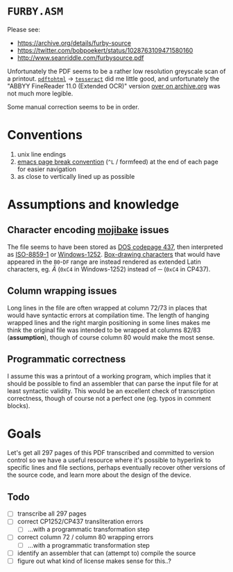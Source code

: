[//]: # ( -*- mode: markdown; fill-column: 72; -*- )

# `FURBY.ASM`

Please see:
- https://archive.org/details/furby-source
- https://twitter.com/bobpoekert/status/1028763109471580160
- http://www.seanriddle.com/furbysource.pdf

Unfortunately the PDF seems to be a rather low resolution greyscale scan
of a printout.  [`pdftohtml`][pdftohtml] → [`tesseract`][tesseract] did
me little good, and unfortunately the "ABBYY FineReader 11.0 (Extended
OCR)" version [over on archive.org][furby-archive-org] was not much more
legible.

Some manual correction seems to be in order.

[pdftohtml]:
  https://poppler.freedesktop.org

[tesseract]:
  https://github.com/tesseract-ocr/tesseract

[furby-archive-org]:
  https://archive.org/details/furby-source


# Conventions

1. unix line endings
2. [emacs page break convention][emacs-pagebreaks] (`^L` / formfeed) at
   the end of each page for easier navigation
3. as close to vertically lined up as possible

[emacs-pagebreaks]:
  https://www.gnu.org/software/emacs/manual/html_node/emacs/Pages.html


# Assumptions and knowledge


## Character encoding [mojibake][mojibake] issues

The file seems to have been stored as [DOS codepage 437][CP437], then
interpreted as [ISO-8859-1][ISO-8859-1] or [Windows-1252][Windows-1252].
[Box-drawing characters][box-chars] that would have appeared in the
`B0`-`DF` range are instead rendered as extended Latin characters,
eg. *Ä* (`0xC4` in Windows-1252) instead of *─* (`0xC4` in CP437).

[mojibake]:
  https://en.wikipedia.org/wiki/Mojibake

[CP437]:
  https://en.wikipedia.org/wiki/Code_page_437

[ISO-8859-1]:
  https://en.wikipedia.org/wiki/ISO/IEC_8859-1

[Windows-1252]:
  https://en.wikipedia.org/wiki/Windows-1252

[box-chars]:
  https://en.wikipedia.org/wiki/Box-drawing_character#DOS


## Column wrapping issues

Long lines in the file are often wrapped at column 72/73 in places that
would have syntactic errors at compilation time.  The length of hanging
wrapped lines and the right margin positioning in some lines makes me
think the original file was intended to be wrapped at columns 82/83
(**assumption**), though of course column 80 would make the most sense.


## Programmatic correctness

I assume this was a printout of a working program, which implies that it
should be possible to find an assembler that can parse the input file
for at least syntactic validity.  This would be an excellent check of
transcription correctness, though of course not a perfect one (eg. typos
in comment blocks).


# Goals

Let's get all 297 pages of this PDF transcribed and committed to version
control so we have a useful resource where it's possible to hyperlink to
specific lines and file sections, perhaps eventually recover other
versions of the source code, and learn more about the design of the
device.

## Todo

- [ ] transcribe all 297 pages
- [ ] correct CP1252/CP437 transliteration errors
  - [ ] ...with a programmatic transformation step
- [ ] correct column 72 / column 80 wrapping errors
  - [ ] ...with a programmatic transformation step
- [ ] identify an assembler that can (attempt to) compile the source
- [ ] figure out what kind of license makes sense for this..?
